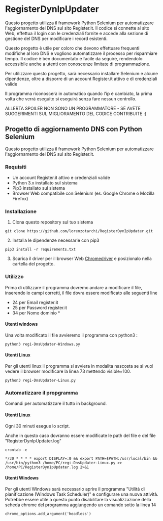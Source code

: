 # RegisterDynIpUpdater
Questo progetto utilizza il framework Python Selenium per automatizzare l'aggiornamento del DNS sul sito Register.it. Il codice si connette al sito Web, effettua il login con le credenziali fornite e accede alla sezione di gestione del DNS per modificare i record esistenti.

Questo progetto è utile per coloro che devono effettuare frequenti modifiche al loro DNS e vogliono automatizzare il processo per risparmiare tempo. Il codice è ben documentato e facile da seguire, rendendolo accessibile anche a utenti con conoscenze limitate di programmazione.

Per utilizzare questo progetto, sarà necessario installare Selenium e alcune dipendenze, oltre a disporre di un account Register.it attivo e di credenziali valide

Il programma riconoscerà in automatico quando l'ip è cambiato, la prima volta che verrà eseguito si eseguirà senza fare nessun controllo. 

ALLERTA SPOILER
NON SONO UN PROGRAMMATORE - SE AVETE SUGGERIMENTI SUL MIGLIORAMENTO DEL CODICE CONTRIBUITE :)
## Progetto di aggiornamento DNS con Python Selenium
Questo progetto utilizza il framework Python Selenium per automatizzare l'aggiornamento del DNS sul sito Register.it.
### Requisiti
* Un account Register.it attivo e credenziali valide
* Python 3.x installato sul sistema
* Pip3 installato sul sistema
* Browser Web compatibile con Selenium (es. Google Chrome o Mozilla Firefox)
### Installazione
1. Clona questo repository sul tuo sistema
```
git clone https://github.com/lorenzotarchi/RegisterDynIpUpdater.git
```
2. Installa le dipendenze necessarie con pip3
```
pip3 install -r requirements.txt
```
3. Scarica il driver per il browser Web [Chromedriver](https://chromedriver.chromium.org/) e posizionalo nella cartella del progetto.

### Utilizzo
Prima di utilizzare il programma dovremo andare a modificare il file, inserendo io campi corretti, il file dovra essere modificato alle seguenti line
* 24 per Email register.it
* 25 per Password register.it
* 34 per Nome dominio *
#### Utenti windows
Una volta modificato il file avvieremo il programma con python3 :
```
python3 regi-DnsUpdater-Windows.py
```
#### Utenti Linux
Per gli utenti linux il programma si avviera in modalita nascosta se si vuol vedere il browser modificare la linea 73 mettendo visible=100.
```
python3 regi-DnsUpdater-Linux.py
```
### Automatizzare il propgramma
Comandi per automatizzare il tutto in background.
#### Utenti Linux
Ogni 30 minuti esegue lo script.

Anche in questo caso dovranno essere modificate le path del file e del file "RegisterDynIpUpdater.log"
```
crontab -e

*/30 * * * * export DISPLAY=:0 && export PATH=$PATH:/usr/local/bin && /usr/bin/python3 /home/PC/regi-DnsUpdater-Linux.py >> /home/PC/RegisterDynIpUpdater.log 2>&1
```
#### Utenti Windows
Per gli utenti Windows sarà necessario aprire il programma "Utilità di pianificazione (Windows Task Scheduler)" e configurare una nuova attività.
Potrebbe essere utile a questo punto disabilitare la visualizzazione della scheda chrome del programma aggiungendo un comando sotto la linea 14

```
chrome_options.add_argument('headless')
```
